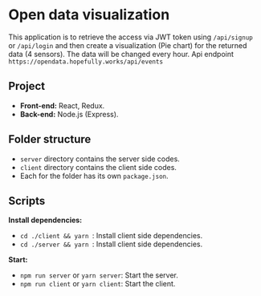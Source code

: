 # Open data visualization

This application is to retrieve the access via JWT token using `/api/signup` or `/api/login` and then create a visualization (Pie chart) for the returned data (4 sensors). The data will be changed every hour. Api endpoint `https://opendata.hopefully.works/api/events`

## Project

- **Front-end:** React, Redux.
- **Back-end:** Node.js (Express).

## Folder structure

- `server` directory contains the server side codes.
- `client` directory contains the client side codes.
- Each for the folder has its own `package.json`.

## Scripts

**Install dependencies:**

- `cd ./client && yarn `: Install client side dependencies.
- `cd ./server && yarn `: Install client side dependencies.

**Start:**

- `npm run server` or `yarn server`: Start the server.
- `npm run client` or `yarn client`: Start the client.
